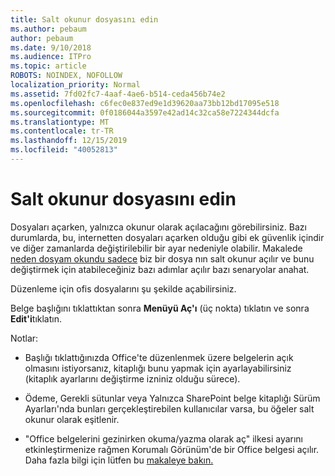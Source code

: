```yaml
---
title: Salt okunur dosyasını edin
ms.author: pebaum
author: pebaum
ms.date: 9/10/2018
ms.audience: ITPro
ms.topic: article
ROBOTS: NOINDEX, NOFOLLOW
localization_priority: Normal
ms.assetid: 7fd02fc7-4aaf-4ae6-b514-ceda456b74e2
ms.openlocfilehash: c6fec0e837ed9e1d39620aa73bb12bd17095e518
ms.sourcegitcommit: 0f0186044a3597e42ad14c32ca58e7224344dcfa
ms.translationtype: MT
ms.contentlocale: tr-TR
ms.lasthandoff: 12/15/2019
ms.locfileid: "40052813"
---
```

# <a name="edit-a-read-only-file"></a>Salt okunur dosyasını edin

Dosyaları açarken, yalnızca okunur olarak açılacağını görebilirsiniz. Bazı durumlarda, bu, internetten dosyaları açarken olduğu gibi ek güvenlik içindir ve diğer zamanlarda değiştirilebilir bir ayar nedeniyle olabilir. Makalede [neden dosyam okundu sadece](https://support.office.com/article/Why-did-my-file-open-read-only-3ab4b792-da50-4b38-8628-14c64e1f1d15) biz bir dosya nın salt okunur açılır ve bunu değiştirmek için atabileceğiniz bazı adımlar açılır bazı senaryolar anahat.

Düzenleme için ofis dosyalarını şu şekilde açabilirsiniz.

Belge başlığını tıklattıktan sonra **Menüyü Aç'ı** (üç nokta) tıklatın ve sonra **Edit'i**tıklatın.

Notlar:

- Başlığı tıklattığınızda Office'te düzenlenmek üzere belgelerin açık olmasını istiyorsanız, kitaplığı bunu yapmak için ayarlayabilirsiniz (kitaplık ayarlarını değiştirme izniniz olduğu sürece).

- Ödeme, Gerekli sütunlar veya Yalnızca SharePoint belge kitaplığı Sürüm Ayarları'nda bunları gerçekleştirebilen kullanıcılar varsa, bu öğeler salt okunur olarak eşitlenir.

- "Office belgelerini gezinirken okuma/yazma olarak aç" ilkesi ayarını etkinleştirmenize rağmen Korumalı Görünüm'de bir Office belgesi açılır. Daha fazla bilgi için lütfen bu [makaleye bakın.](https://support.microsoft.com/help/983047/an-office-document-opens-in-protected-view-even-though-you-enable-the)

